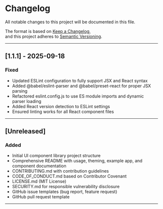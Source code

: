 # Changelog

All notable changes to this project will be documented in this file.

The format is based on [Keep a Changelog](https://keepachangelog.com/en/1.0.0/),  
and this project adheres to [Semantic Versioning](https://semver.org/spec/v2.0.0.html).

---

## [1.1.1] - 2025-09-18

### Fixed

- Updated ESLint configuration to fully support JSX and React syntax
- Added @babel/eslint-parser and @babel/preset-react for proper JSX parsing
- Refactored eslint.config.js to use ES module imports and dynamic parser loading
- Added React version detection to ESLint settings
- Ensured linting works for all React component files

---

## [Unreleased]

### Added

- Initial UI component library project structure
- Comprehensive README with usage, theming, example app, and component documentation
- CONTRIBUTING.md with contribution guidelines
- CODE_OF_CONDUCT.md based on Contributor Covenant
- LICENSE.md (MIT License)
- SECURITY.md for responsible vulnerability disclosure
- GitHub issue templates (bug report, feature request)
- GitHub pull request template

---

<!-- Add additional versions and changes below as the project evolves -->
